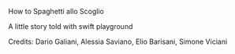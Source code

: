 How to Spaghetti allo Scoglio

A little story told with swift playground

Credits: Dario Galiani, Alessia Saviano, Elio Barisani, Simone Viciani
